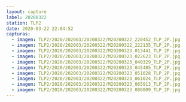 ```yaml
---
layout: capture
label: 20200322
station: TLP2
date: 2020-03-22 22:04:52
capturas:
  - imagem: TLP2/2020/202003/20200322/M20200322_220452_TLP_2P.jpg
  - imagem: TLP2/2020/202003/20200322/M20200322_222135_TLP_2P.jpg
  - imagem: TLP2/2020/202003/20200322/M20200323_013441_TLP_2P.jpg
  - imagem: TLP2/2020/202003/20200322/M20200323_022623_TLP_2P.jpg
  - imagem: TLP2/2020/202003/20200322/M20200323_040329_TLP_2P.jpg
  - imagem: TLP2/2020/202003/20200322/M20200323_045405_TLP_2P.jpg
  - imagem: TLP2/2020/202003/20200322/M20200323_051028_TLP_2P.jpg
  - imagem: TLP2/2020/202003/20200322/M20200323_061024_TLP_2P.jpg
  - imagem: TLP2/2020/202003/20200322/M20200323_065913_TLP_2P.jpg
  - imagem: TLP2/2020/202003/20200322/M20200323_080809_TLP_2P.jpg
---
```

